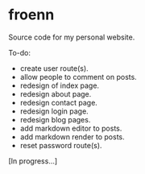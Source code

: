 # froenn
Source code for my personal website.

To-do:
- create user route(s).
- allow people to comment on posts.
- redesign of index page.
- redesign about page.
- redesign contact page.
- redesign login page.
- redesign blog pages.
- add markdown editor to posts.
- add markdown render to posts.
- reset password route(s).

[In progress...]
